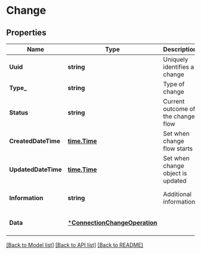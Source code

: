 # Change

## Properties
Name | Type | Description | Notes
------------ | ------------- | ------------- | -------------
**Uuid** | **string** | Uniquely identifies a change | [optional] [default to null]
**Type_** | **string** | Type of change | [default to null]
**Status** | **string** | Current outcome of the change flow | [optional] [default to null]
**CreatedDateTime** | [**time.Time**](time.Time.md) | Set when change flow starts | [default to null]
**UpdatedDateTime** | [**time.Time**](time.Time.md) | Set when change object is updated | [optional] [default to null]
**Information** | **string** | Additional information | [optional] [default to null]
**Data** | [***ConnectionChangeOperation**](ConnectionChangeOperation.md) |  | [optional] [default to null]

[[Back to Model list]](../README.md#documentation-for-models) [[Back to API list]](../README.md#documentation-for-api-endpoints) [[Back to README]](../README.md)

